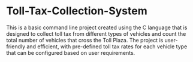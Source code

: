# Toll-Tax-Collection-System
This is a basic command line project created using the C language that is designed to collect toll tax from different types of vehicles and count the total number of vehicles that cross the Toll Plaza. The project is user-friendly and efficient, with pre-defined toll tax rates for each vehicle type that can be configured based on user requirements.
